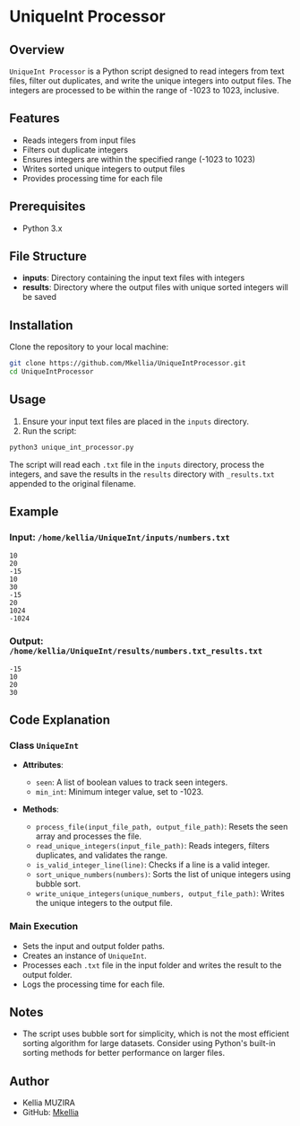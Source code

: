 # UniqueInt Processor

## Overview
`UniqueInt Processor` is a Python script designed to read integers from text files, filter out duplicates, and write the unique integers into output files. The integers are processed to be within the range of -1023 to 1023, inclusive.

## Features
- Reads integers from input files
- Filters out duplicate integers
- Ensures integers are within the specified range (-1023 to 1023)
- Writes sorted unique integers to output files
- Provides processing time for each file

## Prerequisites
- Python 3.x

## File Structure
- **inputs**: Directory containing the input text files with integers
- **results**: Directory where the output files with unique sorted integers will be saved

## Installation
Clone the repository to your local machine:

```bash
git clone https://github.com/Mkellia/UniqueIntProcessor.git
cd UniqueIntProcessor
```

## Usage
1. Ensure your input text files are placed in the `inputs` directory.
2. Run the script:

```bash
python3 unique_int_processor.py
```

The script will read each `.txt` file in the `inputs` directory, process the integers, and save the results in the `results` directory with `_results.txt` appended to the original filename.

## Example
### Input: `/home/kellia/UniqueInt/inputs/numbers.txt`
```
10
20
-15
10
30
-15
20
1024
-1024
```

### Output: `/home/kellia/UniqueInt/results/numbers.txt_results.txt`
```
-15
10
20
30
```

## Code Explanation
### Class `UniqueInt`
- **Attributes**:
  - `seen`: A list of boolean values to track seen integers.
  - `min_int`: Minimum integer value, set to -1023.

- **Methods**:
  - `process_file(input_file_path, output_file_path)`: Resets the seen array and processes the file.
  - `read_unique_integers(input_file_path)`: Reads integers, filters duplicates, and validates the range.
  - `is_valid_integer_line(line)`: Checks if a line is a valid integer.
  - `sort_unique_numbers(numbers)`: Sorts the list of unique integers using bubble sort.
  - `write_unique_integers(unique_numbers, output_file_path)`: Writes the unique integers to the output file.

### Main Execution
- Sets the input and output folder paths.
- Creates an instance of `UniqueInt`.
- Processes each `.txt` file in the input folder and writes the result to the output folder.
- Logs the processing time for each file.

## Notes
- The script uses bubble sort for simplicity, which is not the most efficient sorting algorithm for large datasets. Consider using Python's built-in sorting methods for better performance on larger files.

## Author
- Kellia MUZIRA
- GitHub: [Mkellia](https://github.com/Mkellia)
